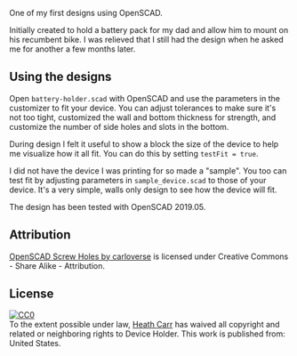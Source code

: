 One of my first designs using OpenSCAD.

Initially created to hold a battery pack for my dad and allow him to mount on his recumbent bike. I was relieved that I still had the design when he asked me for another a few months later.

## Using the designs

Open `battery-holder.scad` with OpenSCAD and use the parameters in the customizer to fit your device. You can adjust tolerances to make sure it's not too tight, customized the wall and bottom thickness for strength, and customize the number of side holes and slots in the bottom.

During design I felt it useful to show a block the size of the device to help me visualize how it all fit. You can do this by setting `testFit = true`.

I did not have the device I was printing for so made a "sample". You too can test fit by adjusting parameters in `sample_device.scad` to those of your device. It's a very simple, walls only design to see how the device will fit.

The design has been tested with OpenSCAD 2019.05.

## Attribution

[OpenSCAD Screw Holes by carloverse](https://www.thingiverse.com/thing:1731893) is licensed under Creative Commons - Share Alike - Attribution.

## License

<p xmlns:dct="http://purl.org/dc/terms/" xmlns:vcard="http://www.w3.org/2001/vcard-rdf/3.0#">
  <a rel="license"
     href="http://creativecommons.org/publicdomain/zero/1.0/">
    <img src="http://i.creativecommons.org/p/zero/1.0/88x31.png" style="border-style: none;" alt="CC0" />
  </a>
  <br />
  To the extent possible under law,
  <a rel="dct:publisher"
     href="https://github.com/justheath/device-holder">
    <span property="dct:title">Heath Carr</span></a>
  has waived all copyright and related or neighboring rights to
  <span property="dct:title">Device Holder</span>.
This work is published from:
<span property="vcard:Country" datatype="dct:ISO3166"
      content="US" about="https://github.com/justheath/device-holder">
  United States</span>.
</p>
